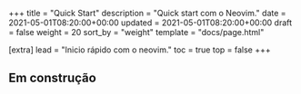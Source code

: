 +++
title = "Quick Start"
description = "Quick start com o Neovim."
date = 2021-05-01T08:20:00+00:00
updated = 2021-05-01T08:20:00+00:00
draft = false
weight = 20
sort_by = "weight"
template = "docs/page.html"

[extra]
lead = "Inicio rápido com o neovim."
toc = true
top = false
+++

## Em construção
